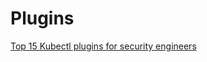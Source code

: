 # Plugins

[Top 15 Kubectl plugins for security engineers](https://sysdig.com/blog/top-15-kubectl-plugins-for-security-engineers/)
